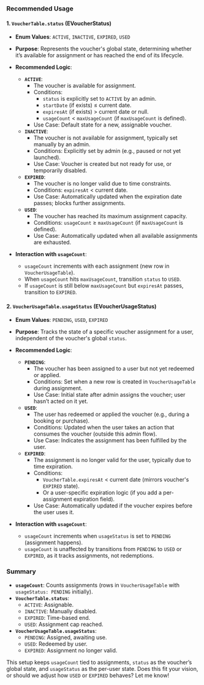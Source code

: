 
### Recommended Usage

#### 1. **`VoucherTable.status` (EVoucherStatus)**

- **Enum Values**: `ACTIVE`, `INACTIVE`, `EXPIRED`, `USED`
- **Purpose**: Represents the voucher's global state, determining whether it’s available for assignment or has reached the end of its lifecycle.
- **Recommended Logic**:
  - **`ACTIVE`**:
    - The voucher is available for assignment.
    - Conditions:
      - `status` is explicitly set to `ACTIVE` by an admin.
      - `startDate` (if exists) ≤ current date.
      - `expiresAt` (if exists) > current date or null.
      - `usageCount` < `maxUsageCount` (if `maxUsageCount` is defined).
    - Use Case: Default state for a new, assignable voucher.
  - **`INACTIVE`**:
    - The voucher is not available for assignment, typically set manually by an admin.
    - Conditions: Explicitly set by admin (e.g., paused or not yet launched).
    - Use Case: Voucher is created but not ready for use, or temporarily disabled.
  - **`EXPIRED`**:
    - The voucher is no longer valid due to time constraints.
    - Conditions: `expiresAt` < current date.
    - Use Case: Automatically updated when the expiration date passes; blocks further assignments.
  - **`USED`**:
    - The voucher has reached its maximum assignment capacity.
    - Conditions: `usageCount` ≥ `maxUsageCount` (if `maxUsageCount` is defined).
    - Use Case: Automatically updated when all available assignments are exhausted.

- **Interaction with `usageCount`**:
  - `usageCount` increments with each assignment (new row in `VoucherUsageTable`).
  - When `usageCount` hits `maxUsageCount`, transition `status` to `USED`.
  - If `usageCount` is still below `maxUsageCount` but `expiresAt` passes, transition to `EXPIRED`.

#### 2. **`VoucherUsageTable.usageStatus` (EVoucherUsageStatus)**

- **Enum Values**: `PENDING`, `USED`, `EXPIRED`
- **Purpose**: Tracks the state of a specific voucher assignment for a user, independent of the voucher's global `status`.
- **Recommended Logic**:
  - **`PENDING`**:
    - The voucher has been assigned to a user but not yet redeemed or applied.
    - Conditions: Set when a new row is created in `VoucherUsageTable` during assignment.
    - Use Case: Initial state after admin assigns the voucher; user hasn’t acted on it yet.
  - **`USED`**:
    - The user has redeemed or applied the voucher (e.g., during a booking or purchase).
    - Conditions: Updated when the user takes an action that consumes the voucher (outside this admin flow).
    - Use Case: Indicates the assignment has been fulfilled by the user.
  - **`EXPIRED`**:
    - The assignment is no longer valid for the user, typically due to time expiration.
    - Conditions:
      - `VoucherTable.expiresAt` < current date (mirrors voucher's `EXPIRED` state).
      - Or a user-specific expiration logic (if you add a per-assignment expiration field).
    - Use Case: Automatically updated if the voucher expires before the user uses it.

- **Interaction with `usageCount`**:
  - `usageCount` increments when `usageStatus` is set to `PENDING` (assignment happens).
  - `usageCount` is unaffected by transitions from `PENDING` to `USED` or `EXPIRED`, as it tracks assignments, not redemptions.

### Summary

- **`usageCount`**: Counts assignments (rows in `VoucherUsageTable` with `usageStatus: PENDING` initially).
- **`VoucherTable.status`**:
  - `ACTIVE`: Assignable.
  - `INACTIVE`: Manually disabled.
  - `EXPIRED`: Time-based end.
  - `USED`: Assignment cap reached.
- **`VoucherUsageTable.usageStatus`**:
  - `PENDING`: Assigned, awaiting use.
  - `USED`: Redeemed by user.
  - `EXPIRED`: Assignment no longer valid.

This setup keeps `usageCount` tied to assignments, `status` as the voucher’s global state, and `usageStatus` as the per-user state. Does this fit your vision, or should we adjust how `USED` or `EXPIRED` behaves? Let me know!

